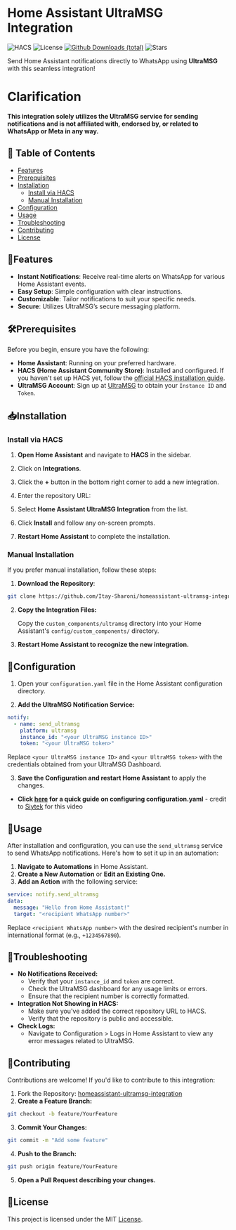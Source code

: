 # Home Assistant UltraMSG Integration

![HACS](https://img.shields.io/badge/HACS-Custom-blue)
![License](https://img.shields.io/github/license/Itay-Sharoni/homeassistant-ultramsg-integration)
[![Github Downloads (total)](https://img.shields.io/github/downloads/Itay-Sharoni/homeassistant-ultramsg-integration/total.svg)]()
![Stars](https://img.shields.io/github/stars/Itay-Sharoni/homeassistant-ultramsg-integration?style=social)


Send Home Assistant notifications directly to WhatsApp using **UltraMSG** with this seamless integration!


# Clarification
**This integration solely utilizes the UltraMSG service for sending notifications and is not affiliated with, endorsed by, or related to WhatsApp or Meta in any way.**

## 📖 Table of Contents

- [Features](#features)
- [Prerequisites](#prerequisites)
- [Installation](#installation)
  - [Install via HACS](#install-via-hacs)
  - [Manual Installation](#manual-installation)
- [Configuration](#configuration)
- [Usage](#usage)
- [Troubleshooting](#troubleshooting)
- [Contributing](#contributing)
- [License](#license)

## 🌟Features

- **Instant Notifications**: Receive real-time alerts on WhatsApp for various Home Assistant events.
- **Easy Setup**: Simple configuration with clear instructions.
- **Customizable**: Tailor notifications to suit your specific needs.
- **Secure**: Utilizes UltraMSG’s secure messaging platform.

## 🛠Prerequisites

Before you begin, ensure you have the following:

- **Home Assistant**: Running on your preferred hardware.
- **HACS (Home Assistant Community Store)**: Installed and configured. If you haven't set up HACS yet, follow the [official HACS installation guide](https://hacs.xyz/docs/installation/prerequisites).
- **UltraMSG Account**: Sign up at [UltraMSG](https://www.ultramsg.com/) to obtain your `Instance ID` and `Token`.

## 📥Installation

### Install via HACS

1. **Open Home Assistant** and navigate to **HACS** in the sidebar.

2. Click on **Integrations**.

3. Click the **+** button in the bottom right corner to add a new integration.

4. Enter the repository URL:

5. Select **Home Assistant UltraMSG Integration** from the list.

6. Click **Install** and follow any on-screen prompts.

7. **Restart Home Assistant** to complete the installation.

### Manual Installation

If you prefer manual installation, follow these steps:

1. **Download the Repository**:

```bash
git clone https://github.com/Itay-Sharoni/homeassistant-ultramsg-integration.git
```
2. **Copy the Integration Files:**
   
   Copy the `custom_components/ultramsg` directory into your Home Assistant's `config/custom_components/` directory.

3. **Restart Home Assistant to recognize the new integration.**



## 🔧Configuration
1. Open your `configuration.yaml` file in the Home Assistant configuration directory.

2. **Add the UltraMSG Notification Service:**
```yaml
notify:
  - name: send_ultramsg
    platform: ultramsg
    instance_id: "<your UltraMSG instance ID>"
    token: "<your UltraMSG token>"
```

Replace `<your UltraMSG instance ID>` and `<your UltraMSG token>` with the credentials obtained from your UltraMSG Dashboard.

3. **Save the Configuration and restart Home Assistant** to apply the changes.
* **Click [here](https://youtu.be/SWkZMCCEQk0?si=pI4rxqxqpqojaGlu&t=51) for a quick guide on configuring configuration.yaml** - credit to [Siytek](https://www.youtube.com/@siytek) for this video

## 🚀Usage

After installation and configuration, you can use the `send_ultramsg` service to send WhatsApp notifications. Here's how to set it up in an automation:

1. **Navigate to Automations** in Home Assistant.
2. **Create a New Automation** or **Edit an Existing One.**
3. **Add an Action** with the following service:
```yaml
service: notify.send_ultramsg
data:
  message: "Hello from Home Assistant!"
  target: "<recipient WhatsApp number>"
```

Replace `<recipient WhatsApp number>` with the desired recipient's number in international format (e.g., `+1234567890`).

## 🐞Troubleshooting

* **No Notifications Received:**
   * Verify that your `instance_id` and `token` are correct.
   * Check the UltraMSG dashboard for any usage limits or errors.
   * Ensure that the recipient number is correctly formatted.
* **Integration Not Showing in HACS:**
   * Make sure you've added the correct repository URL to HACS.
   * Verify that the repository is public and accessible.
* **Check Logs:**
   * Navigate to Configuration > Logs in Home Assistant to view any error messages related to UltraMSG.

 ## 🤝Contributing
 Contributions are welcome! If you'd like to contribute to this integration:

 1. Fork the Repository: [homeassistant-ultramsg-integration]([https://github.com/Itay-Sharoni/homeassistant-ultramsg-integration](https://github.com/Itay-Sharoni/homeassistant-ultramsg-integration.git))
 2. **Create a Feature Branch:**
```bash
git checkout -b feature/YourFeature
```
3. **Commit Your Changes:**
```bash
git commit -m "Add some feature"
```
4. **Push to the Branch:**
```bash
git push origin feature/YourFeature
```
5. **Open a Pull Request describing your changes.**

## 📄License
This project is licensed under the MIT [License](https://github.com/Itay-Sharoni/homeassistant-ultramsg-integration/blob/main/LICENSE).
